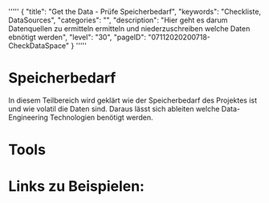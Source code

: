 '''''
{
"title": "Get the Data - Prüfe Speicherbedarf",
"keywords": "Checkliste, DataSources",
"categories": "",
"description": "Hier geht es darum Datenquellen zu ermitteln  ermitteln und niederzuschreiben welche Daten ebnötigt werden",
"level": "30",
"pageID": "07112020200718-CheckDataSpace"
}
'''''


<h1>Speicherbedarf</h1>

In diesem Teilbereich wird geklärt wie der Speicherbedarf des Projektes ist und wie volatil die Daten sind. Daraus lässt sich ableiten welche Data-Engineering Technologien benötigt werden.

# Tools 

# Links zu Beispielen: